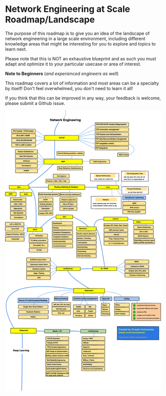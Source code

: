 # Network Engineering at Scale Roadmap/Landscape

The purpose of this roadmap is to give you an idea of the landscape of network engineering in a large scale environment, including different knowledge areas that might be interesting for you to explore and topics to learn next. 

Please note that this is NOT an exhaustive blueprint and as such you must adapt and optimize it to your particular usecase or area of interest.

**Note to Beginners** (*and experienced engineers as well*)

This roadmap covers a lot of information and most areas can be a specialty by itself! Don't feel overwhelmed, you don't need to learn it all!

If you think that this can be improved in any way, your feedback is welcome, please submit a Github issue.

![NetengRoadmap](./img/NetengRoadmap_v2.png)
